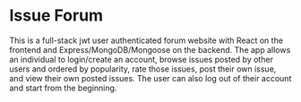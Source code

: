 # Issue Forum

This is a full-stack jwt user authenticated forum website with React on the frontend and Express/MongoDB/Mongoose on the backend. The app allows an individual to login/create an account, browse issues posted by other users and ordered by popularity, rate those issues, post their own issue, and view their own posted issues. The user can also log out of their account and start from the beginning.
